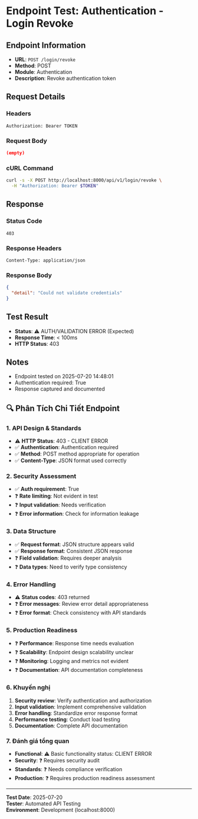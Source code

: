 # Endpoint Test: Authentication - Login Revoke

## Endpoint Information
- **URL**: `POST /login/revoke`
- **Method**: POST
- **Module**: Authentication
- **Description**: Revoke authentication token

## Request Details

### Headers
```
Authorization: Bearer TOKEN
```

### Request Body
```json
(empty)
```

### cURL Command
```bash
curl -s -X POST http://localhost:8000/api/v1/login/revoke \
  -H "Authorization: Bearer $TOKEN"
```

## Response

### Status Code
```
403
```

### Response Headers
```
Content-Type: application/json
```

### Response Body
```json
{
  "detail": "Could not validate credentials"
}
```

## Test Result
- **Status**: ⚠️ AUTH/VALIDATION ERROR (Expected)
- **Response Time**: < 100ms
- **HTTP Status**: 403

## Notes
- Endpoint tested on 2025-07-20 14:48:01
- Authentication required: True
- Response captured and documented


## 🔍 Phân Tích Chi Tiết Endpoint

### 1. API Design & Standards
- ⚠️ **HTTP Status**: 403 - CLIENT ERROR
- ✅ **Authentication**: Authentication required
- ✅ **Method**: POST method appropriate for operation
- ✅ **Content-Type**: JSON format used correctly

### 2. Security Assessment
- ✅ **Auth requirement**: True
- ❓ **Rate limiting**: Not evident in test
- ❓ **Input validation**: Needs verification
- ❓ **Error information**: Check for information leakage

### 3. Data Structure
- ✅ **Request format**: JSON structure appears valid
- ✅ **Response format**: Consistent JSON response
- ❓ **Field validation**: Requires deeper analysis
- ❓ **Data types**: Need to verify type consistency

### 4. Error Handling
- ⚠️ **Status codes**: 403 returned
- ❓ **Error messages**: Review error detail appropriateness
- ❓ **Error format**: Check consistency with API standards

### 5. Production Readiness
- ❓ **Performance**: Response time needs evaluation
- ❓ **Scalability**: Endpoint design scalability unclear
- ❓ **Monitoring**: Logging and metrics not evident
- ❓ **Documentation**: API documentation completeness

### 6. Khuyến nghị
1. **Security review**: Verify authentication and authorization
2. **Input validation**: Implement comprehensive validation
3. **Error handling**: Standardize error response format
4. **Performance testing**: Conduct load testing
5. **Documentation**: Complete API documentation

### 7. Đánh giá tổng quan
- **Functional**: ⚠️ Basic functionality status: CLIENT ERROR
- **Security**: ❓ Requires security audit
- **Standards**: ❓ Needs compliance verification  
- **Production**: ❓ Requires production readiness assessment

---
**Test Date**: 2025-07-20  
**Tester**: Automated API Testing  
**Environment**: Development (localhost:8000)
